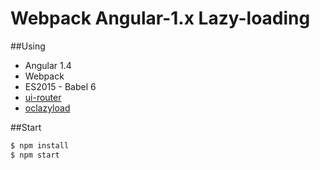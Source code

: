 # Webpack Angular-1.x Lazy-loading

##Using
- Angular 1.4
- Webpack
- ES2015 - Babel 6
- [ui-router](http://angular-ui.github.io/ui-router/site/#/api/ui.router)
- [oclazyload](https://oclazyload.readme.io/)

##Start
```bash
$ npm install
$ npm start
```


